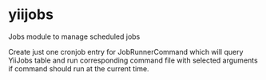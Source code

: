# yiijobs

Jobs module to manage scheduled jobs

Create just one cronjob entry for JobRunnerCommand which will query YiiJobs table and run corresponding command file with selected arguments if command should run at the current time.
